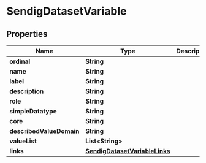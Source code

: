

# SendigDatasetVariable

## Properties

Name | Type | Description | Notes
------------ | ------------- | ------------- | -------------
**ordinal** | **String** |  |  [optional]
**name** | **String** |  |  [optional]
**label** | **String** |  |  [optional]
**description** | **String** |  |  [optional]
**role** | **String** |  |  [optional]
**simpleDatatype** | **String** |  |  [optional]
**core** | **String** |  |  [optional]
**describedValueDomain** | **String** |  |  [optional]
**valueList** | **List&lt;String&gt;** |  |  [optional]
**links** | [**SendigDatasetVariableLinks**](SendigDatasetVariableLinks.md) |  |  [optional]




